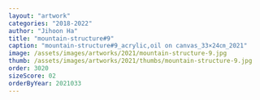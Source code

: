 ```yaml
---
layout: "artwork"
categories: "2018-2022"
author: "Jihoon Ha"
title: "mountain-structure#9"
caption: "mountain-structure#9_acrylic,oil on canvas_33×24㎝_2021"
image: /assets/images/artworks/2021/mountain-structure-9.jpg
thumb: /assets/images/artworks/2021/thumbs/mountain-structure-9.jpg
order: 3020
sizeScore: 02
orderByYear: 2021033
---
```

